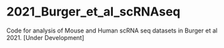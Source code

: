 # 2021_Burger_et_al_scRNAseq
Code for analysis of Mouse and Human scRNA seq datasets in Burger et al 2021. 
[Under Development]
